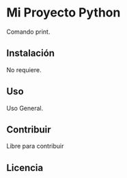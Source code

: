 # Mi Proyecto Python

Comando print.

## Instalación

No requiere.

## Uso

Uso General.

## Contribuir

Libre para contribuir

## Licencia
